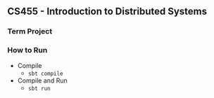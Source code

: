 ## CS455 - Introduction to Distributed Systems

### Term Project 


### How to Run
* Compile
    * `sbt compile`
* Compile and Run
    * `sbt run`